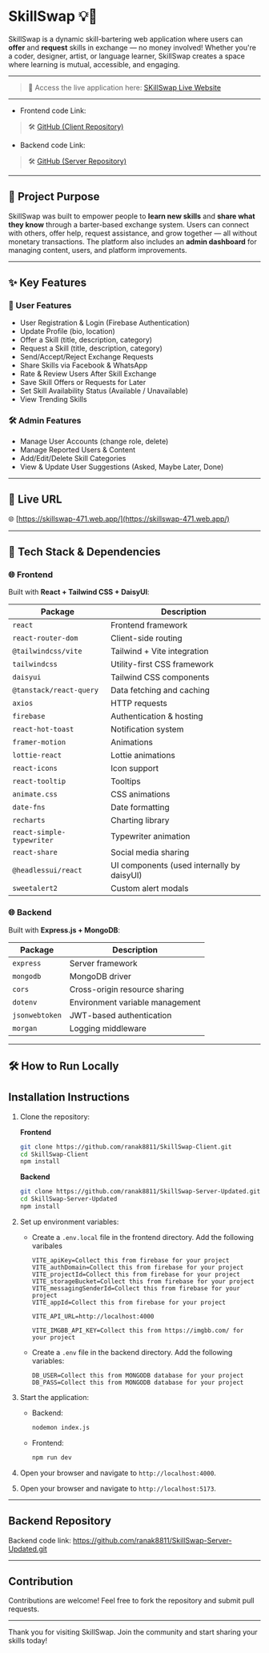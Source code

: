 # SkillSwap 💡🔁

SkillSwap is a dynamic skill-bartering web application where users can **offer** and **request** skills in exchange — no money involved! Whether you're a coder, designer, artist, or language learner, SkillSwap creates a space where learning is mutual, accessible, and engaging.

---

> 🚀 Access the live application here: [SKillSwap Live Website](https://skillswap-471.web.app/)

---

- Frontend code Link:

> 🛠 [GitHub (Client Repository)](https://github.com/ranak8811/SkillSwap-Client.git)

- Backend code Link:

> 🛠 [GitHub (Server Repository)](https://github.com/ranak8811/SkillSwap-Server-Updated.git)

---

## 📌 Project Purpose

SkillSwap was built to empower people to **learn new skills** and **share what they know** through a barter-based exchange system. Users can connect with others, offer help, request assistance, and grow together — all without monetary transactions. The platform also includes an **admin dashboard** for managing content, users, and platform improvements.

---

## ✨ Key Features

### 👤 User Features

- User Registration & Login (Firebase Authentication)
- Update Profile (bio, location)
- Offer a Skill (title, description, category)
- Request a Skill (title, description, category)
- Send/Accept/Reject Exchange Requests
- Share Skills via Facebook & WhatsApp
- Rate & Review Users After Skill Exchange
- Save Skill Offers or Requests for Later
- Set Skill Availability Status (Available / Unavailable)
- View Trending Skills

### 🛠 Admin Features

- Manage User Accounts (change role, delete)
- Manage Reported Users & Content
- Add/Edit/Delete Skill Categories
- View & Update User Suggestions (Asked, Maybe Later, Done)

---

## 🔗 Live URL

🌐 [https://skillswap-471.web.app/](https://skillswap-471.web.app/)

---

## 🧰 Tech Stack & Dependencies

### 🌐 Frontend

Built with **React + Tailwind CSS + DaisyUI**:

| Package                   | Description                                |
| ------------------------- | ------------------------------------------ |
| `react`                   | Frontend framework                         |
| `react-router-dom`        | Client-side routing                        |
| `@tailwindcss/vite`       | Tailwind + Vite integration                |
| `tailwindcss`             | Utility-first CSS framework                |
| `daisyui`                 | Tailwind CSS components                    |
| `@tanstack/react-query`   | Data fetching and caching                  |
| `axios`                   | HTTP requests                              |
| `firebase`                | Authentication & hosting                   |
| `react-hot-toast`         | Notification system                        |
| `framer-motion`           | Animations                                 |
| `lottie-react`            | Lottie animations                          |
| `react-icons`             | Icon support                               |
| `react-tooltip`           | Tooltips                                   |
| `animate.css`             | CSS animations                             |
| `date-fns`                | Date formatting                            |
| `recharts`                | Charting library                           |
| `react-simple-typewriter` | Typewriter animation                       |
| `react-share`             | Social media sharing                       |
| `@headlessui/react`       | UI components (used internally by daisyUI) |
| `sweetalert2`             | Custom alert modals                        |

### 🌐 Backend

Built with **Express.js + MongoDB**:

| Package        | Description                     |
| -------------- | ------------------------------- |
| `express`      | Server framework                |
| `mongodb`      | MongoDB driver                  |
| `cors`         | Cross-origin resource sharing   |
| `dotenv`       | Environment variable management |
| `jsonwebtoken` | JWT-based authentication        |
| `morgan`       | Logging middleware              |

---

## 🛠 How to Run Locally

## Installation Instructions

1. Clone the repository:

   **Frontend**

   ```bash
   git clone https://github.com/ranak8811/SkillSwap-Client.git
   cd SkillSwap-Client
   npm install
   ```

   **Backend**

   ```bash
   git clone https://github.com/ranak8811/SkillSwap-Server-Updated.git
   cd SkillSwap-Server-Updated
   npm install
   ```

2. Set up environment variables:

   - Create a `.env.local` file in the frontend directory. Add the following varibales

     ```env
     VITE_apiKey=Collect this from firebase for your project
     VITE_authDomain=Collect this from firebase for your project
     VITE_projectId=Collect this from firebase for your project
     VITE_storageBucket=Collect this from firebase for your project
     VITE_messagingSenderId=Collect this from firebase for your project
     VITE_appId=Collect this from firebase for your project

     VITE_API_URL=http://localhost:4000

     VITE_IMGBB_API_KEY=Collect this from https://imgbb.com/ for your project
     ```

   - Create a `.env` file in the backend directory. Add the following variables:

     ```env
     DB_USER=Collect this from MONGODB database for your project
     DB_PASS=Collect this from MONGODB database for your project
     ```

3. Start the application:

   - Backend:
     ```bash
     nodemon index.js
     ```
   - Frontend:
     ```bash
     npm run dev
     ```

4. Open your browser and navigate to `http://localhost:4000`.

5. Open your browser and navigate to `http://localhost:5173`.

---

## Backend Repository

Backend code link: https://github.com/ranak8811/SkillSwap-Server-Updated.git

---

## Contribution

Contributions are welcome! Feel free to fork the repository and submit pull requests.

---

Thank you for visiting SkillSwap. Join the community and start sharing your skills today!
